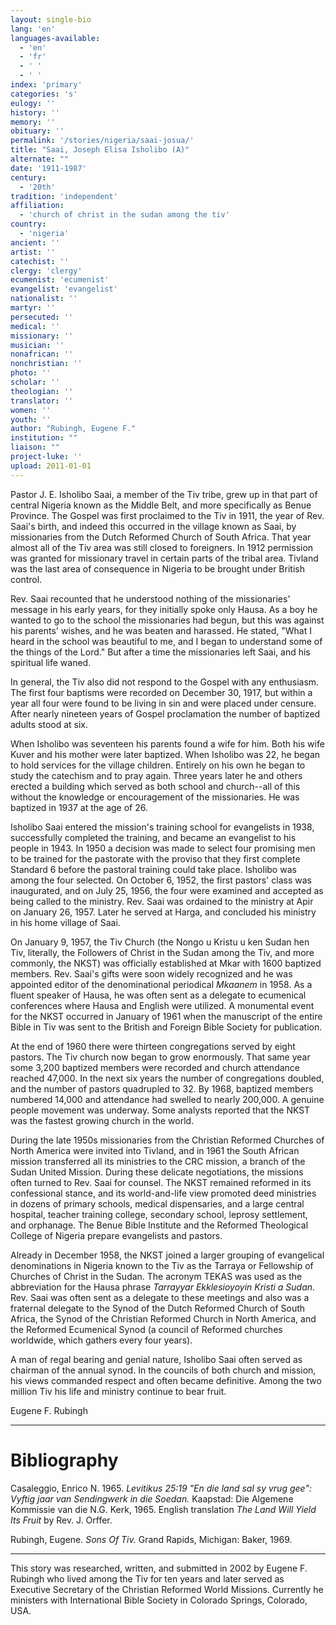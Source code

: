 ```yaml
---
layout: single-bio
lang: 'en'
languages-available:
  - 'en'
  - 'fr'
  - ' '
  - ' '
index: 'primary'
categories: 's'
eulogy: ''
history: ''
memory: ''
obituary: ''
permalink: '/stories/nigeria/saai-josua/'
title: "Saai, Joseph Elisa Isholibo (A)"
alternate: ""
date: '1911-1987'
century:
  - '20th'
tradition: 'independent'
affiliation:
  - 'church of christ in the sudan among the tiv'
country:
  - 'nigeria'
ancient: ''
artist: ''
catechist: ''
clergy: 'clergy'
ecumenist: 'ecumenist'
evangelist: 'evangelist'
nationalist: ''
martyr: ''
persecuted: ''
medical: ''
missionary: ''
musician: ''
nonafrican: ''
nonchristian: ''
photo: ''
scholar: ''
theologian: ''
translator: ''
women: ''
youth: ''
author: "Rubingh, Eugene F."
institution: ""
liaison: ""
project-luke: ''
upload: 2011-01-01
---
```




Pastor J. E. Isholibo Saai, a member of the Tiv tribe, grew up in that part of central Nigeria known as the Middle Belt, and more specifically as Benue Province. The Gospel was first proclaimed to the Tiv in 1911, the year of Rev. Saai's birth, and indeed this occurred in the village known as Saai, by missionaries from the Dutch Reformed Church of South Africa. That year almost all of the Tiv area was still closed to foreigners. In 1912 permission was granted for missionary travel in certain parts of the tribal area. Tivland was the last area of consequence in Nigeria to be brought under British control.

Rev. Saai recounted that he understood nothing of the missionaries' message in his early years, for they initially spoke only Hausa. As a boy he wanted to go to the school the missionaries had begun, but this was against his parents' wishes, and he was beaten and harassed. He stated, "What I heard in the school was beautiful to me, and I began to understand some of the things of the Lord." But after a time the missionaries left Saai, and his spiritual life waned.

In general, the Tiv also did not respond to the Gospel with any enthusiasm. The first four baptisms were recorded on December 30, 1917, but within a year all four were found to be living in sin and were placed under censure. After nearly nineteen years of Gospel proclamation the number of baptized adults stood at six.

When Isholibo was seventeen his parents found a wife for him. Both his wife Kuver and his mother were later baptized. When Isholibo was 22, he began to hold services for the village children. Entirely on his own he began to study the catechism and to pray again. Three years later he and others erected a building which served as both school and church--all of this without the knowledge or encouragement of the missionaries. He was baptized in 1937 at the age of 26.

Isholibo Saai entered the mission's training school for evangelists in 1938, successfully completed the training, and became an evangelist to his people in 1943. In 1950 a decision was made to select four promising men to be trained for the pastorate with the proviso that they first complete Standard 6 before the pastoral training could take place. Isholibo was among the four selected. On October 6, 1952, the first pastors' class was inaugurated, and on July 25, 1956, the four were examined and accepted as being called to the ministry. Rev. Saai was ordained to the ministry at Apir on January 26, 1957. Later he served at Harga, and concluded his ministry in his home village of Saai.

On January 9, 1957, the Tiv Church (the Nongo u Kristu u ken Sudan hen Tiv, literally, the Followers of Christ in the Sudan among the Tiv, and more commonly, the NKST) was officially established at Mkar with 1600 baptized members.  Rev. Saai's gifts were soon widely recognized and he was appointed editor of the denominational periodical *Mkaanem* in 1958. As a fluent speaker of Hausa, he was often sent as a delegate to ecumenical conferences where Hausa and English were utilized. A monumental event for the NKST occurred in January of 1961 when the manuscript of the entire Bible in Tiv was sent to the British and Foreign Bible Society for publication.

At  the end of 1960 there were thirteen congregations served by eight pastors. The Tiv church now began to grow enormously. That same year some 3,200 baptized members were recorded and church attendance reached 47,000. In the next six years the number of congregations doubled, and the number of pastors quadrupled to 32. By 1968, baptized members numbered 14,000 and attendance had swelled to nearly 200,000. A genuine people movement was underway. Some analysts reported that the NKST was the fastest growing church in the world.

During the late 1950s missionaries from the Christian Reformed Churches of North America were invited into Tivland, and in 1961 the South African mission transferred all its ministries to the CRC mission, a branch of the Sudan United Mission. During these delicate negotiations, the missions often turned to Rev. Saai for counsel. The NKST remained reformed in its confessional stance, and its world-and-life view promoted deed ministries in dozens of primary schools, medical dispensaries, and a large central hospital, teacher training college, secondary school, leprosy settlement, and orphanage. The Benue Bible Institute and the Reformed Theological College of Nigeria prepare evangelists and pastors.

Already in December 1958, the NKST joined a larger grouping of evangelical denominations in Nigeria known to the Tiv as the Tarraya or Fellowship of Churches of Christ in the Sudan. The acronym TEKAS was used as the abbreviation for the Hausa phrase *Tarrayyar Ekklesioyoyin Kristi a Sudan*. Rev. Saai was often sent as a delegate to these meetings and also was a fraternal delegate to the Synod of the Dutch Reformed Church of South Africa, the Synod of the Christian Reformed Church in North America, and the Reformed Ecumenical Synod (a council of Reformed churches worldwide, which gathers every four years).

A man of regal bearing and genial nature, Isholibo Saai often served as chairman of the annual synod. In the councils of both church and mission, his views commanded respect and often became definitive. Among the two million Tiv his life and ministry continue to bear fruit.

Eugene F. Rubingh

---

# Bibliography

Casaleggio, Enrico N. 1965. *Levitikus 25:19 "En die land sal sy vrug gee": Vyftig jaar van Sendingwerk in die Soedan.* Kaapstad: Die Algemene Kommissie van die N.G. Kerk, 1965.  English translation *The Land Will Yield Its Fruit* by Rev. J. Orffer.

Rubingh, Eugene. *Sons Of Tiv.* Grand Rapids, Michigan: Baker, 1969.

---

This story was researched, written, and submitted in 2002 by Eugene
F. Rubingh who lived among the Tiv for ten years and later served as Executive Secretary of the Christian Reformed World Missions. Currently he ministers with International Bible Society in Colorado Springs, Colorado, USA.

